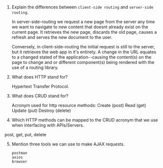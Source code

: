 1.  Explain the differences between `client-side routing` and `server-side routing`.

    In server-side-routing we request a new page from the server any time we want to navigate to new content that doesnt already exist on the current page. It retrieves the new page, discards the old page, causes a refresh and serves the new document to the user. 

    Conversely, in client-side-routing the initial request is still to the server, but it retrieves the web app in it's entirety. A change in the URL equates to a changed stated of the application--causing the content(s) on the page to change and or different component(s) being rendered with the use of a routing library.

2.  What does HTTP stand for?

    Hypertext Transfer Protocol.

3.  What does CRUD stand for?

    Acronym used for http resource methods: 
    Create (post)
    Read    (get)
    Update (put)
    Destroy (delete)

4.  Which HTTP methods can be mapped to the CRUD acronym that we use when interfacing with APIs/Servers.

post, get, put, delete


5.  Mention three tools we can use to make AJAX requests.
       
        postman
        axios
        browser